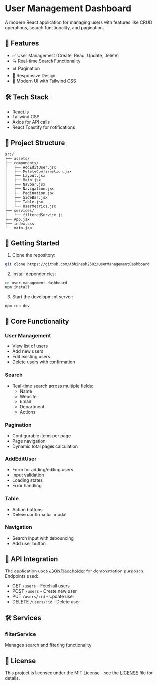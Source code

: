 # User Management Dashboard

A modern React application for managing users with features like CRUD operations, search functionality, and pagination.

## 🚀 Features

- ✅ User Management (Create, Read, Update, Delete)
- 🔍 Real-time Search Functionality
- 📊 Pagination
- 📱 Responsive Design
- 🎨 Modern UI with Tailwind CSS

## 🛠️ Tech Stack

- React.js
- Tailwind CSS
- Axios for API calls
- React Toastify for notifications

## 📁 Project Structure

```
src/
├── assets/
├── components/
│   ├── AddEditUser.jsx
│   ├── DeleteConfirmation.jsx
│   ├── Layout.jsx
│   ├── Main.jsx
│   ├── Navbar.jsx
│   ├── Navigation.jsx
│   ├── Pagination.jsx
│   ├── SideBar.jsx
│   ├── Table.jsx
│   └── UserMetrics.jsx
├── services/
│   └── filteredService.js
├── App.jsx
├── index.css
└── main.jsx
```

## 🚀 Getting Started

1. Clone the repository:

```bash
git clone https://github.com/Abhinesh2602/UserManagementDashboard
```

2. Install dependencies:

```bash
cd user-management-dashboard
npm install
```

3. Start the development server:

```bash
npm run dev
```

## 🎯 Core Functionality

### User Management

- View list of users
- Add new users
- Edit existing users
- Delete users with confirmation

### Search

- Real-time search across multiple fields:
  - Name
  - Website
  - Email
  - Department
  - Actions

### Pagination

- Configurable items per page
- Page navigation
- Dynamic total pages calculation

### AddEditUser

- Form for adding/editing users
- Input validation
- Loading states
- Error handling

### Table

- Action buttons
- Delete confirmation modal

### Navigation

- Search input with debouncing
- Add user button

## 🔄 API Integration

The application uses [JSONPlaceholder](https://jsonplaceholder.typicode.com) for demonstration purposes. Endpoints used:

- GET `/users` - Fetch all users
- POST `/users` - Create new user
- PUT `/users/:id` - Update user
- DELETE `/users/:id` - Delete user

## 🛠️ Services

### filterService

Manages search and filtering functionality

## 📝 License

This project is licensed under the MIT License - see the [LICENSE](LICENSE) file for details.
